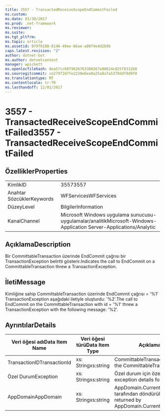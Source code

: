 ```yaml
---
title: 3557 - TransactedReceiveScopeEndCommitFailed
ms.custom: 
ms.date: 03/30/2017
ms.prod: .net-framework
ms.reviewer: 
ms.suite: 
ms.tgt_pltfrm: 
ms.topic: article
ms.assetid: 079f0188-8146-49ee-b6ae-a08f4e4d2b9b
caps.latest.revision: "2"
author: dotnet-bot
ms.author: dotnetcontent
manager: wpickett
ms.openlocfilehash: 8ea57cc60f9626763308267a98624c825f8312b0
ms.sourcegitcommit: ce279f2d7fe2220e6ea0a25a8a7a5370ddf8d9f0
ms.translationtype: MT
ms.contentlocale: tr-TR
ms.lasthandoff: 12/02/2017
---
```

# <a name="3557---transactedreceivescopeendcommitfailed"></a><span data-ttu-id="d92f7-102">3557 - TransactedReceiveScopeEndCommitFailed</span><span class="sxs-lookup"><span data-stu-id="d92f7-102">3557 - TransactedReceiveScopeEndCommitFailed</span></span>
## <a name="properties"></a><span data-ttu-id="d92f7-103">Özellikler</span><span class="sxs-lookup"><span data-stu-id="d92f7-103">Properties</span></span>  
  
|||  
|-|-|  
|<span data-ttu-id="d92f7-104">Kimlik</span><span class="sxs-lookup"><span data-stu-id="d92f7-104">ID</span></span>|<span data-ttu-id="d92f7-105">3557</span><span class="sxs-lookup"><span data-stu-id="d92f7-105">3557</span></span>|  
|<span data-ttu-id="d92f7-106">Anahtar Sözcükler</span><span class="sxs-lookup"><span data-stu-id="d92f7-106">Keywords</span></span>|<span data-ttu-id="d92f7-107">WFServices</span><span class="sxs-lookup"><span data-stu-id="d92f7-107">WFServices</span></span>|  
|<span data-ttu-id="d92f7-108">Düzey</span><span class="sxs-lookup"><span data-stu-id="d92f7-108">Level</span></span>|<span data-ttu-id="d92f7-109">Bilgiler</span><span class="sxs-lookup"><span data-stu-id="d92f7-109">Information</span></span>|  
|<span data-ttu-id="d92f7-110">Kanal</span><span class="sxs-lookup"><span data-stu-id="d92f7-110">Channel</span></span>|<span data-ttu-id="d92f7-111">Microsoft Windows uygulama sunucusu-uygulamalar/analitik</span><span class="sxs-lookup"><span data-stu-id="d92f7-111">Microsoft-Windows-Application Server-Applications/Analytic</span></span>|  
  
## <a name="description"></a><span data-ttu-id="d92f7-112">Açıklama</span><span class="sxs-lookup"><span data-stu-id="d92f7-112">Description</span></span>  
 <span data-ttu-id="d92f7-113">Bir CommittableTransaction üzerinde EndCommit çağrısı bir TransactionException belirtti gösterir.</span><span class="sxs-lookup"><span data-stu-id="d92f7-113">Indicates the call to EndCommit on a CommittableTransaction threw a TransactionException.</span></span>  
  
## <a name="message"></a><span data-ttu-id="d92f7-114">İleti</span><span class="sxs-lookup"><span data-stu-id="d92f7-114">Message</span></span>  
 <span data-ttu-id="d92f7-115">Kimliğine sahip CommittableTransaction üzerinde EndCommit çağrısı = '%1' TransactionException aşağıdaki iletiyle oluşturdu: '%2'.</span><span class="sxs-lookup"><span data-stu-id="d92f7-115">The call to EndCommit on the CommittableTransaction with id = '%1' threw a TransactionException with the following message: '%2'.</span></span>  
  
## <a name="details"></a><span data-ttu-id="d92f7-116">Ayrıntılar</span><span class="sxs-lookup"><span data-stu-id="d92f7-116">Details</span></span>  
  
|<span data-ttu-id="d92f7-117">Veri öğesi adı</span><span class="sxs-lookup"><span data-stu-id="d92f7-117">Data Item Name</span></span>|<span data-ttu-id="d92f7-118">Veri öğesi türü</span><span class="sxs-lookup"><span data-stu-id="d92f7-118">Data Item Type</span></span>|<span data-ttu-id="d92f7-119">Açıklama</span><span class="sxs-lookup"><span data-stu-id="d92f7-119">Description</span></span>|  
|--------------------|--------------------|-----------------|  
|<span data-ttu-id="d92f7-120">TransactionID</span><span class="sxs-lookup"><span data-stu-id="d92f7-120">TransactionId</span></span>|<span data-ttu-id="d92f7-121">xs: String</span><span class="sxs-lookup"><span data-stu-id="d92f7-121">xs:string</span></span>|<span data-ttu-id="d92f7-122">CommittableTransaction kimliği.</span><span class="sxs-lookup"><span data-stu-id="d92f7-122">The id of the CommittableTransaction.</span></span>|  
|<span data-ttu-id="d92f7-123">Özel Durum</span><span class="sxs-lookup"><span data-stu-id="d92f7-123">Exception</span></span>|<span data-ttu-id="d92f7-124">xs: String</span><span class="sxs-lookup"><span data-stu-id="d92f7-124">xs:string</span></span>|<span data-ttu-id="d92f7-125">Özel durum için özel durum ayrıntıları</span><span class="sxs-lookup"><span data-stu-id="d92f7-125">The exception details for the exception</span></span>|  
|<span data-ttu-id="d92f7-126">AppDomain</span><span class="sxs-lookup"><span data-stu-id="d92f7-126">AppDomain</span></span>|<span data-ttu-id="d92f7-127">xs: String</span><span class="sxs-lookup"><span data-stu-id="d92f7-127">xs:string</span></span>|<span data-ttu-id="d92f7-128">AppDomain.CurrentDomain.FriendlyName tarafından döndürülen dize.</span><span class="sxs-lookup"><span data-stu-id="d92f7-128">The string returned by AppDomain.CurrentDomain.FriendlyName.</span></span>|
